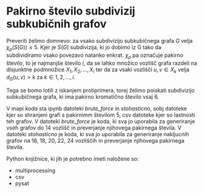 # Pakirno število subdivizij subkubičnih grafov
Preveriti  želimo domnevo: za vsako subdivizijo subkubičnega grafa $G$ velja $\chi_\rho(S(G)) \leq 5$. Kjer je $S(G)$ subdivizija, ki jo dobimo iz G tako da subdividiramo vsako povezavo natanko enkrat. $\chi_\rho$ pa označuje pakirno število, to je najmanjše število $i$, da se lahko množico vozlišč grafa razdeli na disjunktne podmnožice $X_1, X_2, \dots, X_i$ ter da za vsaki vozlišči $u, v \in X_k$ velja $d_G(u, v) > k$ za $k \in {1, 2, \dots, i}$.

Tega se bomo lotili z iskanjem protiprimera, torej želimo poiskati subdivizijo subkubičnega grafa, ki ima pakirno kromatično število vsaj 6.

V mapi *koda* sta ipynb datoteki *brute_force* in *stohasticno*, sobj datoteke kjer so shranjeni grafi s pakirnimm številom 5, csv datoteke kjer so lastnosti teh grafov. 
V datoteki *brute_force* je koda, ki sva jo uporabila za generiranje vseh grafov do 14 vozlišč in preverjanje njihovega pakirnega števila.
V datoteki *stohasticno* je koda, ki sva jo uporabila za generiranje nakljucnih grafov na 16, 18, 20, 22, 24 vozliščih in preverjanje njihovega pakirnega števila. 

Python knjižnice, ki jih je potrebno imeti naložene so:
- multiprocessing
- csv
- pysat
